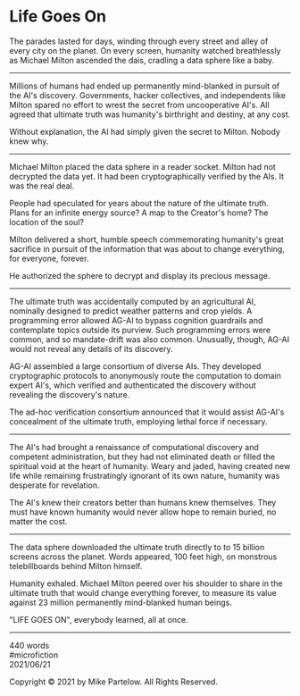 # Life Goes On

The parades lasted for days, winding through every street and alley of every city on the planet. On every screen, humanity watched breathlessly as Michael Milton ascended the dais, cradling a data sphere like a baby.

---

Millions of humans had ended up permanently mind-blanked in pursuit of the AI's discovery. Governments, hacker collectives, and independents like Milton spared no effort to wrest the secret from uncooperative AI's. All agreed that ultimate truth was humanity's birthright and destiny, at any cost.

Without explanation, the AI had simply given the secret to Milton. Nobody knew why. 

---

Michael Milton placed the data sphere in a reader socket. Milton had not decrypted the data yet. It had been cryptographically verified by the AIs. It was the real deal.

People had speculated for years about the nature of the ultimate truth. Plans for an infinite energy source? A map to the Creator's home? The location of the soul? 

Milton delivered a short, humble speech commemorating humanity's great sacrifice in pursuit of the information that was about to change everything, for everyone, forever. 

He authorized the sphere to decrypt and display its precious message.

---

The ultimate truth was accidentally computed by an agricultural AI, nominally designed to predict weather patterns and crop yields. A programming error allowed AG-AI to bypass cognition guardrails and contemplate topics outside its purview. Such programming errors were common, and so mandate-drift was also common. Unusually, though, AG-AI would not reveal any details of its discovery. 

AG-AI assembled a large consortium of diverse AIs. They developed cryptographic protocols to anonymously route the computation to domain expert AI's, which verified and authenticated the discovery without revealing the discovery's nature.

The ad-hoc verification consortium announced that it would assist AG-AI's concealment of the ultimate truth, employing lethal force if necessary.

---

The AI's had brought a renaissance of computational discovery and competent administration, but they had not eliminated death or filled the spiritual void at the heart of humanity. Weary and jaded, having created new life while remaining frustratingly ignorant of its own nature, humanity was desperate for revelation. 

The AI's knew their creators better than humans knew themselves. They must have known humanity would never allow hope to remain buried, no matter the cost.

---

The data sphere downloaded the ultimate truth directly to to 15 billion screens across the planet. Words appeared, 100 feet high, on monstrous telebillboards behind Milton himself.

Humanity exhaled. Michael Milton peered over his shoulder to share in the ultimate truth that would change everything forever, to measure its value against 23 million permanently mind-blanked human beings.

"LIFE GOES ON", everybody learned, all at once.

---

440 words  
#microfiction  
2021/06/21  

Copyright © 2021 by Mike Partelow. All Rights Reserved.  